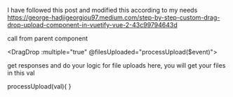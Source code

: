 I have followed this post and modified this according to my needs
https://george-hadjigeorgiou97.medium.com/step-by-step-custom-drag-drop-upload-component-in-vuetify-vue-2-43c99794643d

call from parent component

<DragDrop :multiple="true" @filesUploaded="processUpload($event)"></DragDrop>

get responses and do your logic for file uploads here, you will get your files in this val 

processUpload(val){
}

